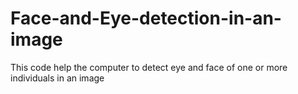 # Face-and-Eye-detection-in-an-image
This code help the computer to detect eye and face of one or more individuals in an image
